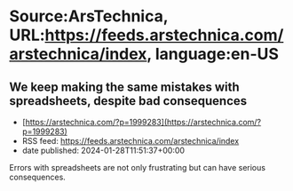 # Source:ArsTechnica, URL:https://feeds.arstechnica.com/arstechnica/index, language:en-US

## We keep making the same mistakes with spreadsheets, despite bad consequences
 - [https://arstechnica.com/?p=1999283](https://arstechnica.com/?p=1999283)
 - RSS feed: https://feeds.arstechnica.com/arstechnica/index
 - date published: 2024-01-28T11:51:37+00:00

Errors with spreadsheets are not only frustrating but can have serious consequences.

